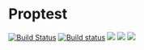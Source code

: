 # Proptest

[![Build Status](https://github.com/proptest-rs/proptest/workflows/Rust/badge.svg?branch=master)](https://github.com/proptest-rs/proptest/actions)
[![Build status](https://ci.appveyor.com/api/projects/status/ofe98xfthbx1m608/branch/master?svg=true)](https://ci.appveyor.com/project/AltSysrq/proptest/branch/master)
[![](https://img.shields.io/crates/v/proptest.svg)](https://crates.io/crates/proptest)
[![](https://img.shields.io/website/https/proptest-rs.github.io/proptest.svg)][book]
[![](https://docs.rs/proptest/badge.svg)][api-docs]

[book]: https://proptest-rs.github.io/proptest/intro.html
[api-docs]: https://altsysrq.github.io/rustdoc/proptest/latest/proptest/
